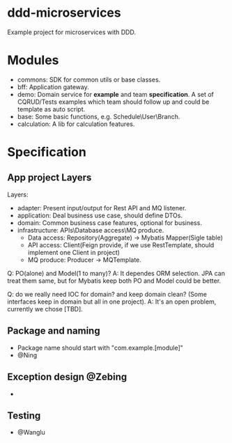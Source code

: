 # ddd-microservices
Example project for microservices with DDD.

# Modules

- commons: SDK for common utils or base classes.
- bff: Application gateway.
- demo: Domain service for **example** and team **specification**. A set of CQRUD/Tests examples which team should follow up and could be template as auto script. 
- base: Some basic functions, e.g. Schedule\User\Branch.
- calculation: A lib for calculation features.

# Specification

## App project Layers

Layers:

- adapter: Present input/output for Rest API and MQ listener.
- application: Deal business use case, should define DTOs.
- domain: Common business case features, optional for business.
- infrastructure: APIs\Database access\MQ produce.
  - Data access: Repository(Aggregate) → Mybatis Mapper(Sigle table)
  - API access: Client(Feign provide, if we use RestTemplate, should implement one Client in project)
  - MQ produce: Producer → MQTemplate.
  
Q: PO(alone) and Model(1 to many)?
A: It dependes ORM selection. JPA can treat them same, but for Mybatis keep both PO and Model could be better.

Q: do we really need IOC for domain? and keep domain clean? (Some interfaces keep in domain but all in one project).
A: It's an open problem, currently we chose [TBD]. 

## Package and naming 
  - Package name should start with "com.example.[module]"
  - @Ning
## Exception design @Zebing
  - 
## Testing
  - @Wanglu 
